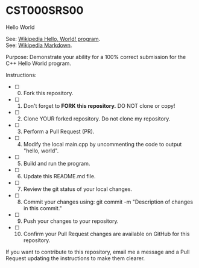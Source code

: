 # CST000SRS00
Hello World

See: [Wikipedia Hello, World! program](https://en.wikipedia.org/wiki/%22Hello,_World!%22_program).  
See: [Wikipedia Markdown](https://en.wikipedia.org/wiki/Markdown).  

Purpose: 
Demonstrate your ability for a 100% correct submission for the C++ Hello World program.  

Instructions:  

- [ ] 0. Fork this repository.    
- [ ] 1. Don't forget to **FORK this repository.**  DO NOT clone or copy!  
- [ ] 2. Clone YOUR forked repository. Do not clone my repository.  
- [ ] 3. Perform a Pull Request (PR).  
- [ ] 4. Modify the local main.cpp by uncommenting the code to output "hello, world".  
- [ ] 5. Build and run the program.  
- [ ] 6. Update this README.md file.  
- [ ] 7. Review the git status of your local changes.  
- [ ] 8. Commit your changes using: git commit -m "Description of changes in this commit."  
- [ ] 9. Push your changes to your repository.  
- [ ] 10. Confirm your Pull Request changes are available on GitHub for this repository.  

If you want to contribute to this repository, email me a message and a Pull Request updating the instructions to make them clearer.  

###
